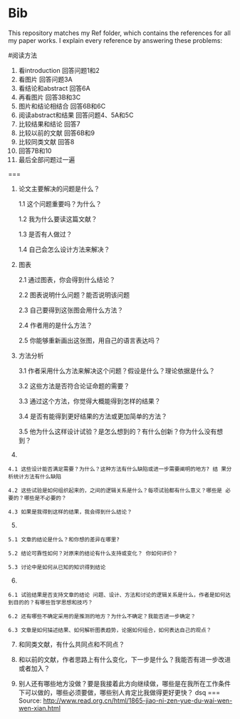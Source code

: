 # Bib
This repository matches my Ref folder, which contains the references for all my paper works. I explain every reference by answering these problems:

#阅读方法
1. 看introduction 回答问题1和2 
2. 看图片 回答问题3A 
3. 看结论和abstract 回答6A 
4. 再看图片 回答3B和3C 
5. 图片和结论相结合 回答6B和6C 
6. 阅读abstract和结果 回答问题4、5A和5C 
7. 比较结果和结论 回答7 
8. 比较以前的文献 回答6B和9 
9. 比较同类文献 回答8 
10. 回答7B和10 
11. 最后全部问题过一遍

===

1. 	论文主要解决的问题是什么？

	1.1	这个问题重要吗？为什么？
	
	1.2	我为什么要读这篇文献？ 
	
	1.3	是否有人做过？
	
	1.4	自己会怎么设计方法来解决？
	
2. 	图表	

	2.1	通过图表，你会得到什么结论？
	
	2.2	图表说明什么问题？能否说明该问题  	
	
	2.3	自己要得到这张图会用什么方法？
	
	2.4	作者用的是什么方法？
	
	2.5	你能够重新画出这张图，用自己的语言表达吗？
	
3.	方法分析
	
	3.1	作者采用什么方法来解决这个问题？假设是什么？理论依据是什么？
	
	3.2	这些方法是否符合论证命题的需要？
	
	3.3	通过这个方法，你觉得大概能得到怎样的结果？
	
	3.4	是否有能得到更好结果的方法或更加简单的方法？
	
	3.5	他为什么这样设计试验？是怎么想到的？有什么创新？你为什么没有想到？
	
4. 

	4.1	这些设计能否满足需要？为什么？这种方法有什么缺陷或进一步需要阐明的地方? 结 果分析统计方法有什么缺陷
		
	4.2	这些试验是如何组织起来的，之间的逻辑关系是什么？每项试验都有什么意义？哪些是 必要的？哪些是不必要的？ 
		
	4.3	如果是我得到这样的结果，我会得到什么结论？
	
5.
	
	5.1	文章的结论是什么？和你想的差异在哪里?
	
	5.2	结论可靠性如何？对原来的结论有什么支持或变化？ 你如何评价？
	
	5.3	讨论中是如何从已知的知识得到结论

6.	
	
	6.1	试验结果是否支持文章的结论 问题、设计、方法和讨论的逻辑关系是什么，作者是如何达到目的的？有哪些哲学思想和技巧？
		
	6.2	还有哪些不确定采用的是推测的地方？为什么不确定？我能否进一步确定？ 
	
	6.3	文章是如何描述结果、如何解析图表趋势，论据如何组合，如何表达自己的观点？
	
7.	和同类文献，有什么共同点和不同点？

8.	和以前的文献，作者思路上有什么变化，下一步是什么？我能否有进一步改进或者加入？

9.	别人还有哪些地方没做？要是我接着此方向继续做，哪些是在我所在工作条件下可以做的，哪些必须要做，哪些别人肯定比我做得更好更快？
dsq
===
Source: http://www.read.org.cn/html/1865-jiao-ni-zen-yue-du-wai-wen-wen-xian.html

